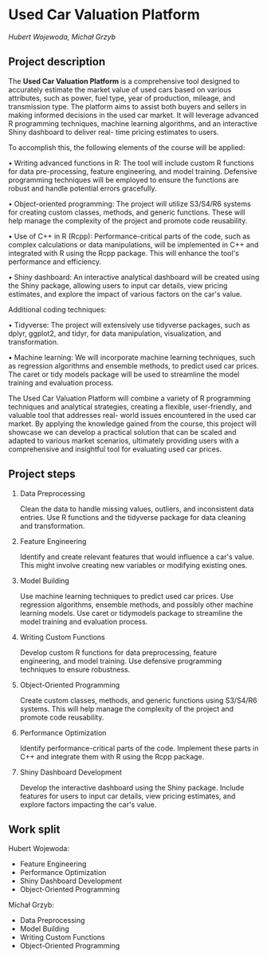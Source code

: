 # Used Car Valuation Platform

_Hubert Wojewoda, Michał Grzyb_

## Project description

The **Used Car Valuation Platform** is a comprehensive tool designed to accurately estimate the
market value of used cars based on various attributes, such as power, fuel type, year of
production, mileage, and transmission type. The platform aims to assist both buyers and sellers
in making informed decisions in the used car market. It will leverage advanced R programming
techniques, machine learning algorithms, and an interactive Shiny dashboard to deliver real-
time pricing estimates to users.

To accomplish this, the following elements of the course will be applied:

• Writing advanced functions in R: The tool will include custom R functions for data
pre-processing, feature engineering, and model training. Defensive programming
techniques will be employed to ensure the functions are robust and handle potential
errors gracefully.

• Object-oriented programming: The project will utilize S3/S4/R6 systems for creating
custom classes, methods, and generic functions. These will help manage the complexity
of the project and promote code reusability.

• Use of C++ in R (Rcpp): Performance-critical parts of the code, such as complex
calculations or data manipulations, will be implemented in C++ and integrated with R
using the Rcpp package. This will enhance the tool's performance and efficiency.

• Shiny dashboard: An interactive analytical dashboard will be created using the Shiny
package, allowing users to input car details, view pricing estimates, and explore the
impact of various factors on the car's value.

Additional coding techniques:

• Tidyverse: The project will extensively use tidyverse packages, such as dplyr, ggplot2,
and tidyr, for data manipulation, visualization, and transformation.

• Machine learning: We will incorporate machine learning techniques, such as regression
algorithms and ensemble methods, to predict used car prices. The caret or tidy models
package will be used to streamline the model training and evaluation process.

The Used Car Valuation Platform will combine a variety of R programming techniques and
analytical strategies, creating a flexible, user-friendly, and valuable tool that addresses real-
world issues encountered in the used car market. By applying the knowledge gained from the
course, this project will showcase we can develop a practical solution that can be scaled and
adapted to various market scenarios, ultimately providing users with a comprehensive and
insightful tool for evaluating used car prices.

## Project steps

1. Data Preprocessing

   Clean the data to handle missing values, outliers, and inconsistent data entries.
   Use R functions and the tidyverse package for data cleaning and transformation.

2. Feature Engineering

   Identify and create relevant features that would influence a car's value.
   This might involve creating new variables or modifying existing ones.

3. Model Building

   Use machine learning techniques to predict used car prices.
   Use regression algorithms, ensemble methods, and possibly other machine learning models.
   Use caret or tidymodels package to streamline the model training and evaluation process.

4. Writing Custom Functions

   Develop custom R functions for data preprocessing, feature engineering, and model training.
   Use defensive programming techniques to ensure robustness.

5. Object-Oriented Programming

   Create custom classes, methods, and generic functions using S3/S4/R6 systems.
   This will help manage the complexity of the project and promote code reusability.

6. Performance Optimization

   Identify performance-critical parts of the code.
   Implement these parts in C++ and integrate them with R using the Rcpp package.

7. Shiny Dashboard Development

   Develop the interactive dashboard using the Shiny package.
   Include features for users to input car details, view pricing estimates, and
   explore factors impacting the car's value.

## Work split

Hubert Wojewoda:

- Feature Engineering
- Performance Optimization
- Shiny Dashboard Development
- Object-Oriented Programming

Michał Grzyb:

- Data Preprocessing
- Model Building
- Writing Custom Functions
- Object-Oriented Programming

